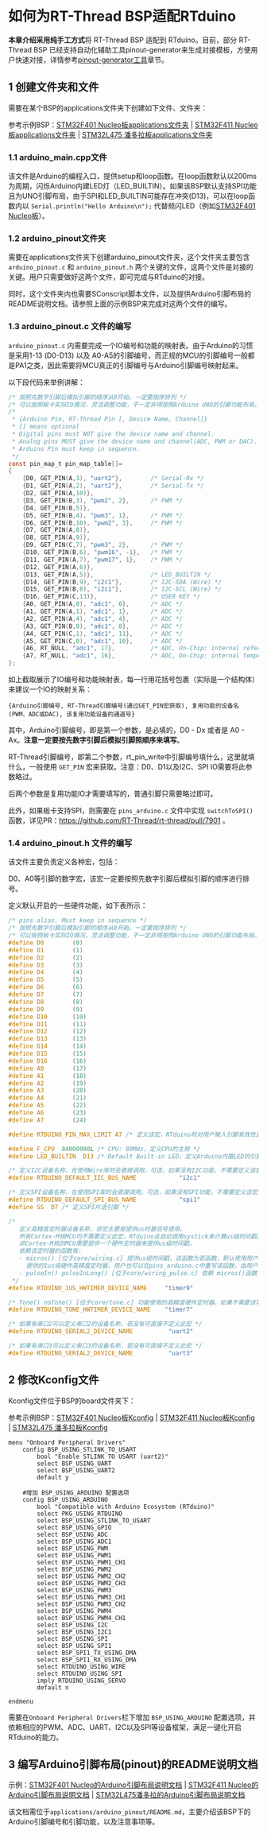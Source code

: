 # 如何为RT-Thread BSP适配RTduino

**本章介绍采用纯手工方式**将 RT-Thread BSP 适配到 RTduino。目前，部分 RT-Thread BSP 已经支持自动化辅助工具pinout-generator来生成对接模板，方便用户快速对接，详情参考[pinout-generator工具](/zh/manual/adapt/bsp/pinout-generator/pinout-generator.md)章节。

## 1 创建文件夹和文件

需要在某个BSP的applications文件夹下创建如下文件、文件夹：

参考示例BSP：[STM32F401 Nucleo板applications文件夹](https://github.com/RT-Thread/rt-thread/tree/master/bsp/stm32/stm32f401-st-nucleo/applications/arduino_pinout) | [STM32F411 Nucleo板applications文件夹](https://github.com/RT-Thread/rt-thread/tree/master/bsp/stm32/stm32f411-st-nucleo/applications/arduino_pinout) | [STM32L475 潘多拉板applications文件夹](https://github.com/RT-Thread/rt-thread/tree/master/bsp/stm32/stm32l475-atk-pandora/applications)

### 1.1 arduino_main.cpp文件

该文件是Arduino的编程入口，提供setup和loop函数。在loop函数默认以200ms为周期，闪烁Arduino内建LED灯（LED_BUILTIN）。如果该BSP默认支持SPI功能且为UNO引脚布局，由于SPI和LED_BUILTIN可能存在冲突(D13)，可以在loop函数内以 `Serial.println("Hello Arduino\n");` 代替频闪LED（例如[STM32F401 Nucleo板](https://github.com/RT-Thread/rt-thread/blob/master/bsp/stm32/stm32f401-st-nucleo/applications/main.c)）。

### 1.2 arduino_pinout文件夹

需要在applications文件夹下创建arduino_pinout文件夹，这个文件夹主要包含 `arduino_pinout.c` 和 `arduino_pinout.h` 两个关键的文件，这两个文件是对接的关键。用户只需要做好这两个文件，即可完成与RTduino的对接。

同时，这个文件夹内也需要SConscript脚本文件，以及提供Arduino引脚布局的README说明文档。请参照上面的示例BSP来完成对这两个文件的编写。

### 1.3 arduino_pinout.c 文件的编写

`arduino_pinout.c` 内需要完成一个IO编号和功能的映射表。由于Arduino的习惯是采用1-13 (D0-D13) 以及 A0-A5的引脚编号，而正规的MCU的引脚编号一般都是PA1之类，因此需要将MCU真正的引脚编号与Arduino引脚编号映射起来。

以下段代码来举例讲解：

```c
/* 按照先数字引脚后模拟引脚的顺序从0开始，一定要按序排列 */
/* 可以按照板卡实际IO情况，灵活调整功能，不一定非得按照Arduino UNO的引脚功能布局，但是建议按此布局设计 */
/*
 * {Arduino Pin, RT-Thread Pin [, Device Name, Channel]}
 * [] means optional
 * Digital pins must NOT give the device name and channel.
 * Analog pins MUST give the device name and channel(ADC, PWM or DAC).
 * Arduino Pin must keep in sequence.
 */
const pin_map_t pin_map_table[]=
{
    {D0, GET_PIN(A,3), "uart2"},        /* Serial-Rx */
    {D1, GET_PIN(A,2), "uart2"},        /* Serial-Tx */
    {D2, GET_PIN(A,10)},
    {D3, GET_PIN(B,3), "pwm2", 2},      /* PWM */
    {D4, GET_PIN(B,5)},
    {D5, GET_PIN(B,4), "pwm3", 1},      /* PWM */
    {D6, GET_PIN(B,10), "pwm2", 3},     /* PWM */
    {D7, GET_PIN(A,8)},
    {D8, GET_PIN(A,9)},
    {D9, GET_PIN(C,7), "pwm3", 2},      /* PWM */
    {D10, GET_PIN(B,6), "pwm16", -1},   /* PWM */
    {D11, GET_PIN(A,7), "pwm17", 1},    /* PWM */
    {D12, GET_PIN(A,6)},
    {D13, GET_PIN(A,5)},                /* LED_BUILTIN */
    {D14, GET_PIN(B,9), "i2c1"},        /* I2C-SDA (Wire) */
    {D15, GET_PIN(B,8), "i2c1"},        /* I2C-SCL (Wire) */
    {D16, GET_PIN(C,13)},               /* USER KEY */
    {A0, GET_PIN(A,0), "adc1", 0},      /* ADC */
    {A1, GET_PIN(A,1), "adc1", 1},      /* ADC */
    {A2, GET_PIN(A,4), "adc1", 4},      /* ADC */
    {A3, GET_PIN(B,0), "adc1", 8},      /* ADC */
    {A4, GET_PIN(C,1), "adc1", 11},     /* ADC */
    {A5, GET_PIN(C,0), "adc1", 10},     /* ADC */
    {A6, RT_NULL, "adc1", 17},          /* ADC, On-Chip: internal reference voltage, ADC_CHANNEL_VREFINT */
    {A7, RT_NULL, "adc1", 16},          /* ADC, On-Chip: internal temperature sensor, ADC_CHANNEL_TEMPSENSOR */
};
```

如上截取展示了IO编号和功能映射表，每一行用花括号包裹（实际是一个结构体）来建议一个IO的映射关系：

```
{Arduino引脚编号, RT-Thread引脚编号(通过GET_PIN宏获取), 复用功能的设备名(PWM、ADC或DAC), 该复用功能设备的通道号}
```

其中，Arduino引脚编号，即是第一个参数，是必填的，D0 - Dx 或者是 A0 - Ax。**注意一定要按先数字引脚后模拟引脚照顺序来填写**。

RT-Thread引脚编号，即第二个参数，rt_pin_write中引脚编号填什么，这里就填什么，一般使用 `GET_PIN` 宏来获取。注意：D0、D1以及I2C、SPI IO需要将此参数略过。

后两个参数是复用功能IO才需要填写的，普通引脚只需要略过即可。

此外，如果板卡支持SPI，则需要在 `pins_arduino.c` 文件中实现 `switchToSPI()` 函数，详见PR：https://github.com/RT-Thread/rt-thread/pull/7901 。

### 1.4 arduino_pinout.h 文件的编写

该文件主要负责定义各种宏，包括：

D0、A0等引脚的数字宏，该宏一定要按照先数字引脚后模拟引脚的顺序进行排号。

定义默认开启的一些硬件功能，如下表所示：

```c
/* pins alias. Must keep in sequence */
/* 按照先数字引脚后模拟引脚的顺序从0开始，一定要按序排列 */
/* 可以按照板卡实际IO情况，灵活调整功能，不一定非得按照Arduino UNO的引脚功能布局，但是建议按此布局设计 */
#define D0        (0)
#define D1        (1)
#define D2        (2)
#define D3        (3)
#define D4        (4)
#define D5        (5)
#define D6        (6)
#define D7        (7)
#define D8        (8)
#define D9        (9)
#define D10       (10)
#define D11       (11)
#define D12       (12)
#define D13       (13)
#define D14       (14)
#define D15       (15)
#define D16       (16)
#define A0        (17)
#define A1        (18)
#define A2        (19)
#define A3        (20)
#define A4        (21)
#define A5        (22)
#define A6        (23)
#define A7        (24)

#define RTDUINO_PIN_MAX_LIMIT A7 /* 定义该宏，RTduino将对用户输入引脚有效性进行检查，该宏应为引脚宏的最大值 */

#define F_CPU  84000000L /* CPU: 80MHz，定义CPU的主频 */
#define LED_BUILTIN  D13 /* Default Built-in LED，定义Arduino内置LED的引脚编号 */

/* 定义I2C设备名称，在使用Wire库时会直接调用。可选，如果没有I2C功能，不需要定义该宏 */
#define RTDUINO_DEFAULT_IIC_BUS_NAME            "i2c1"

/* 定义SPI设备名称，在使用SPI库时会直接调用。可选，如果没有SPI功能，不需要定义该宏 */
#define RTDUINO_DEFAULT_SPI_BUS_NAME            "spi1"
#define SS  D7 /* 定义SPI片选引脚 */

/* 
   定义高精度定时器设备名称，该宏主要是提供us时基信号使用。
   所有Cortex-M核MCU均不需要定义此宏，RTduino会自动调用systick来计算us级时间戳。
   非Cortex-M核的MCU需要提供一个硬件定时器来提供us级时间戳。
   依赖该定时器的函数有:
   - micros() [位于core/wiring.c] 提供us级时间戳，该函数为若函数，默认使用用户
     提供的1us级硬件高精度定时器，用户也可以在pins_arduino.c中重写该函数，由用户自定义us时钟提供方法。
   - pulseIn() pulseInLong() [位于core/wiring_pulse.c] 依赖 micros()函数
 */
#define RTDUINO_1US_HWTIMER_DEVICE_NAME     "timer9"

/* Tone() noTone() [位于core/tone.c] 功能使用的高精度硬件定时器，如果不需要该功能可以不定义该宏 */
#define RTDUINO_TONE_HWTIMER_DEVICE_NAME    "timer7"

/* 如果有串口2可以定义串口2的设备名称，若没有可直接不定义此宏 */
#define RTDUINO_SERIAL2_DEVICE_NAME          "uart2"

/* 如果有串口3可以定义串口3的设备名称，若没有可直接不定义此宏 */
#define RTDUINO_SERIAL2_DEVICE_NAME          "uart3"
```

## 2 修改Kconfig文件

Kconfig文件位于BSP的board文件夹下：

参考示例BSP：[STM32F401 Nucleo板Kconfig](https://github.com/RT-Thread/rt-thread/blob/master/bsp/stm32/stm32f401-st-nucleo/board/Kconfig) | [STM32F411 Nucleo板Kconfig](https://github.com/RT-Thread/rt-thread/blob/master/bsp/stm32/stm32f411-st-nucleo/board/Kconfig) | [STM32L475 潘多拉板Kconfig](https://github.com/RT-Thread/rt-thread/blob/master/bsp/stm32/stm32l475-atk-pandora/board/Kconfig)

```Kconfig
menu "Onboard Peripheral Drivers"
    config BSP_USING_STLINK_TO_USART
        bool "Enable STLINK TO USART (uart2)"
        select BSP_USING_UART
        select BSP_USING_UART2
        default y

    #增加 BSP_USING_ARDUINO 配置选项
    config BSP_USING_ARDUINO
        bool "Compatible with Arduino Ecosystem (RTduino)"
        select PKG_USING_RTDUINO
        select BSP_USING_STLINK_TO_USART
        select BSP_USING_GPIO
        select BSP_USING_ADC
        select BSP_USING_ADC1
        select BSP_USING_PWM
        select BSP_USING_PWM1
        select BSP_USING_PWM1_CH1
        select BSP_USING_PWM2
        select BSP_USING_PWM2_CH2
        select BSP_USING_PWM2_CH3
        select BSP_USING_PWM3
        select BSP_USING_PWM3_CH1
        select BSP_USING_PWM3_CH2
        select BSP_USING_PWM4
        select BSP_USING_PWM4_CH1
        select BSP_USING_I2C
        select BSP_USING_I2C1
        select BSP_USING_SPI
        select BSP_USING_SPI1
        select BSP_SPI1_TX_USING_DMA
        select BSP_SPI1_RX_USING_DMA
        select RTDUINO_USING_WIRE
        select RTDUINO_USING_SPI
        imply RTDUINO_USING_SERVO
        default n

endmenu
```

需要在`Onboard Peripheral Drivers`栏下增加 `BSP_USING_ARDUINO` 配置选项，并依赖相应的PWM、ADC、UART、I2C以及SPI等设备框架，满足一键化开启RTduino的能力。

## 3 编写Arduino引脚布局(pinout)的README说明文档

示例：[STM32F401 Nucleo的Arduino引脚布局说明文档](https://github.com/RT-Thread/rt-thread/blob/master/bsp/stm32/stm32f401-st-nucleo/applications/arduino_pinout/README.md) | [STM32F411 Nucleo的Arduino引脚布局说明文档](https://github.com/RT-Thread/rt-thread/blob/master/bsp/stm32/stm32f411-st-nucleo/applications/arduino_pinout/README.md) | [STM32L475潘多拉的Arduino引脚布局说明文档](https://github.com/RT-Thread/rt-thread/blob/master/bsp/stm32/stm32l475-atk-pandora/applications/arduino_pinout/README.md)

该文档需位于`applications/arduino_pinout/README.md`，主要介绍该BSP下的Arduino引脚编号和引脚功能，以及注意事项等。
